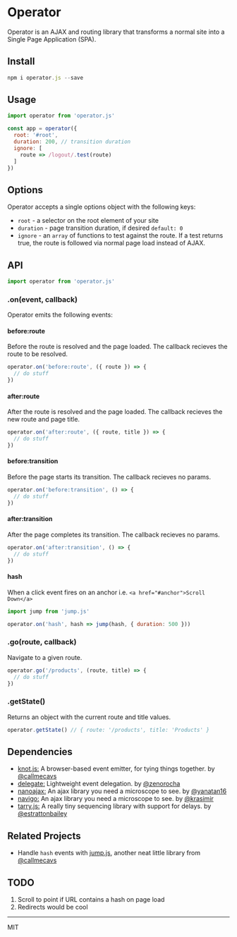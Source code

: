 # Operator 
Operator is an AJAX and routing library that transforms a normal site into a Single Page Application (SPA). 

## Install
```javascript
npm i operator.js --save
```

## Usage
```javascript
import operator from 'operator.js'

const app = operator({
  root: '#root',
  duration: 200, // transition duration
  ignore: [
    route => /logout/.test(route)
  ]
})
```

## Options
Operator accepts a single options object with the following keys:
- `root` - a selector on the root element of your site
- `duration` - page transition duration, if desired `default: 0`
- `ignore` - an `array` of functions to test against the route. If a test returns true, the route is followed via normal page load instead of AJAX.

## API
```javascript 
import operator from 'operator.js'
```

### .on(event, callback)
Operator emits the following events:

#### before:route
Before the route is resolved and the page loaded. The callback recieves the route to be resolved.
```javascript
operator.on('before:route', ({ route }) => {
  // do stuff  
})
```

#### after:route
After the route is resolved and the page loaded. The callback recieves the new route and page title.
```javascript
operator.on('after:route', ({ route, title }) => {
  // do stuff  
})
```

#### before:transition
Before the page starts its transition. The callback recieves no params.
```javascript
operator.on('before:transition', () => {
  // do stuff  
})
```

#### after:transition
After the page completes its transition. The callback recieves no params.
```javascript
operator.on('after:transition', () => {
  // do stuff  
})
```

#### hash
When a click event fires on an anchor i.e. `<a href="#anchor">Scroll Down</a>`
```javascript
import jump from 'jump.js'

operator.on('hash', hash => jump(hash, { duration: 500 }))
```

### .go(route, callback)
Navigate to a given route.
```javascript
operator.go('/products', (route, title) => {
  // do stuff
})
```

### .getState()
Returns an object with the current route and title values.
```javascript
operator.getState() // { route: '/products', title: 'Products' }
```

## Dependencies
- [knot.js:](https://github.com/callmecavs/knot.js) A browser-based event emitter, for tying things together. by [@callmecavs](https://github.com/callmecavs)
- [delegate:](https://github.com/zenorocha/delegate) Lightweight event delegation. by [@zenorocha](https://github.com/zenorocha)
- [nanoajax:](https://github.com/yanatan16/nanoajax) An ajax library you need a microscope to see. by [@yanatan16](https://github.com/yanatan16)
- [navigo:](https://github.com/krasimir/navigo) An ajax library you need a microscope to see. by [@krasimir](https://github.com/krasimir)
- [tarry.js:](https://github.com/estrattonbailey/tarry.js) A really tiny sequencing library with support for delays. by [@estrattonbailey](https://github.com/estrattonbailey)

## Related Projects
- Handle `hash` events with [jump.js](https://github.com/callmecavs/jump.js), another neat little library from [@callmecavs](https://github.com/callmecavs)

## TODO
1. Scroll to point if URL contains a hash on page load
2. Redirects would be cool

* * *
MIT
